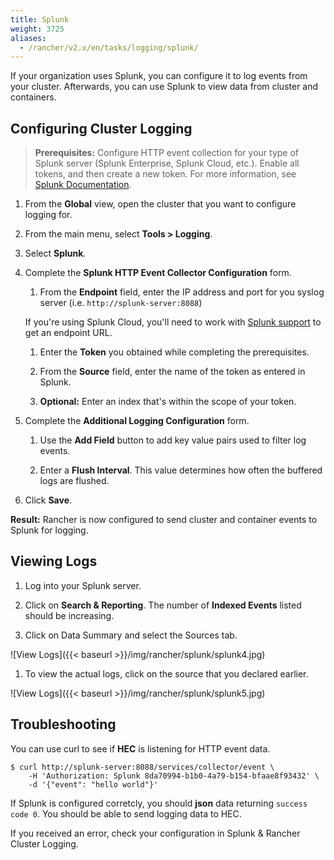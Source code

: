 ```yaml
---
title: Splunk
weight: 3725
aliases:
  - /rancher/v2.x/en/tasks/logging/splunk/
---
```


If your organization uses Splunk, you can configure it to log events from your cluster. Afterwards, you can use Splunk to view data from cluster and containers.

## Configuring Cluster Logging

>**Prerequisites:** Configure HTTP event collection for your type of Splunk server (Splunk Enterprise, Splunk Cloud, etc.). Enable all tokens, and then create a new token. For more information, see [Splunk Documentation](http://docs.splunk.com/Documentation/Splunk/7.1.2/Data/UsetheHTTPEventCollector#About_Event_Collector_tokens).

1. From the **Global** view, open the cluster that you want to configure logging for.

1. From the main menu, select **Tools > Logging**.

1. Select **Splunk**.

1. Complete the **Splunk HTTP Event Collector Configuration** form.

    1. From the **Endpoint** field, enter the IP address and port for you syslog server (i.e. `http://splunk-server:8088`)
    
      If you're using Splunk Cloud, you'll need to work with [Splunk support](https://www.splunk.com/en_us/support-and-services.html) to get an endpoint URL.

    1. Enter the **Token** you obtained while completing the prerequisites.

    1. From the **Source** field, enter the name of the token as entered in Splunk.

    1. **Optional:** Enter an index that's within the scope of your token.

1. Complete the **Additional Logging Configuration** form.

    1. Use the **Add Field** button to add key value pairs used to filter log events.

    1. Enter a **Flush Interval**. This value determines how often the buffered logs are flushed.

1. Click **Save**.


**Result:** Rancher is now configured to send cluster and container events to Splunk for logging.

## Viewing Logs

1. Log into your Splunk server.

1. Click on **Search & Reporting**. The number of **Indexed Events** listed should be increasing.

1. Click on Data Summary and select the Sources tab.

  ![View Logs]({{< baseurl >}}/img/rancher/splunk/splunk4.jpg)

1. To view the actual logs, click on the source that you declared earlier.

  ![View Logs]({{< baseurl >}}/img/rancher/splunk/splunk5.jpg)

## Troubleshooting

You can use curl to see if **HEC** is listening for HTTP event data.

```
$ curl http://splunk-server:8088/services/collector/event \
    -H 'Authorization: Splunk 8da70994-b1b0-4a79-b154-bfaae8f93432' \
    -d '{"event": "hello world"}'
```

If Splunk is configured corretcly, you should **json** data returning `success code 0`. You should be able
to send logging data to HEC.

If you received an error, check your configuration in Splunk & Rancher Cluster Logging.